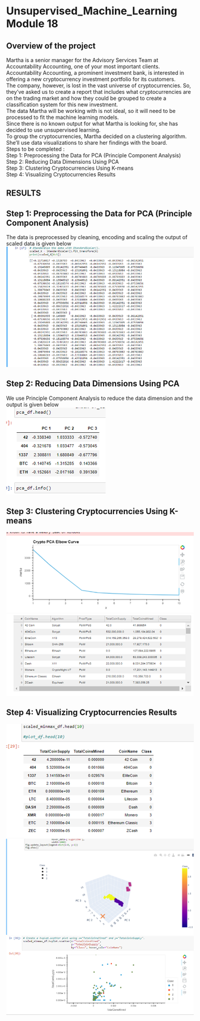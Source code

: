 # Unsupervised_Machine_Learning Module 18 </br>
## Overview of the project </br>
Martha is a senior manager for the Advisory Services Team at Accountability Accounting, one of your most important clients. </br>
Accountability Accounting, a prominent investment bank, is interested in offering a new cryptocurrency investment portfolio for its customers. </br>
The company, however, is lost in the vast universe of cryptocurrencies. So, they’ve asked us to create a report that includes what cryptocurrencies are</br>
on the trading market and how they could be grouped to create a classification system for this new investment.</br>
The data Martha will be working with is not ideal, so it will need to be processed to fit the machine learning models. </br>
Since there is no known output for what Martha is looking for, she has decided to use unsupervised learning.</br>
To group the cryptocurrencies, Martha decided on a clustering algorithm. She’ll use data visualizations to share her findings with the board.</br>
Steps to be completed :</br>
Step 1: Preprocessing the Data for PCA (Principle Component Analysis) </br>
Step 2: Reducing Data Dimensions Using PCA</br>
Step 3: Clustering Cryptocurrencies Using K-means</br>
Step 4: Visualizing Cryptocurrencies Results</br>
## RESULTS</br>
## Step 1: Preprocessing the Data for PCA (Principle Component Analysis)</br>
The data is preprocessed by cleaning, encoding and scaling the output of scaled data is given below </br>
![](https://github.com/ramyasnl/Unsupervised-learning/blob/master/Challenge/images/step1.png) 
## Step 2: Reducing Data Dimensions Using PCA</br>
We use Principle Component Analysis to reduce the data dimension and the output is given below </br>
![](https://github.com/ramyasnl/Unsupervised-learning/blob/master/Challenge/images/pca3.png)</br>
## Step 3: Clustering Cryptocurrencies Using K-means</br>
![](https://github.com/ramyasnl/Unsupervised-learning/blob/master/Challenge/images/Elbow.png)</br> 
![](https://github.com/ramyasnl/Unsupervised-learning/blob/master/Challenge/images/clustered.png)</br>
## Step 4: Visualizing Cryptocurrencies Results</br>
![](https://github.com/ramyasnl/Unsupervised-learning/blob/master/Challenge/images/scaledminmaxDF.png)</br>
![](https://github.com/ramyasnl/Unsupervised-learning/blob/master/Challenge/images/3Dplot.png)</br>
![](https://github.com/ramyasnl/Unsupervised-learning/blob/master/Challenge/images/scatter.png)</br>

